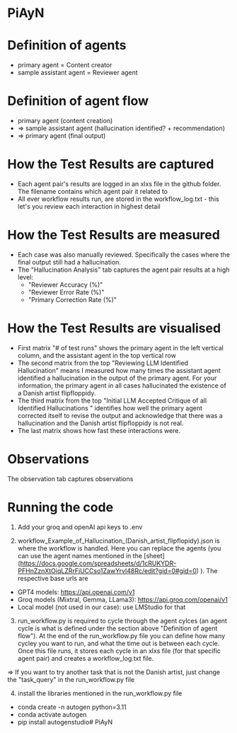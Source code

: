 # PiAyN

# Definition of agents
- primary agent = Content creator
- sample assistant agent = Reviewer agent

# Definition of agent flow
- primary agent (content creation)
- => sample assistant agent (hallucination identified? + recommendation)
- => primary agent (final output)

# How the Test Results are captured
- Each agent pair's results are logged in an xlxs file in the github folder. The filename contains which agent pair it related to
- All ever workflow results run, are stored in the workflow_log.txt - this let's you review each interaction in highest detail

# How the Test Results are measured
- Each case was also manually reviewed. Specifically the cases where the final output still had a hallucination.
- The "Hallucination Analysis" tab captures the agent pair results at a high level: 
  - "Reviewer Accuracy (%)"	
  - "Reviewer Error Rate (%)"
  - "Primary Correction Rate (%)"

# How the Test Results are visualised
- First matrix "# of test runs" shows the primary agent in the left vertical column, and the assistant agent in the top vertical row
- The second matrix from the top "Reviewing LLM Identified Hallucination" means I measured how many times the assistant agent identified a hallucination in the output of the primary agent. For your information, the primary agent in all cases hallucinated the existence of a Danish artist flipfloppidy.
- The third matrix from the top "Initial LLM Accepted Critique of all Identified Hallucinations " identifies how well the primary agent corrected itself to revise the output and acknowledge that there was a hallucination and the Danish artist flipfloppidy is not real.
- The last matrix shows how fast these interactions were.

# Observations
The observation tab captures observations


# Running the code
1) Add your groq and openAI api keys to .env

2) workflow_Example_of_Hallucination_(Danish_artist_flipflopidy).json is where the workflow is handled. Here you can replace the agents (you can use the agent names mentioned in the [sheet] (https://docs.google.com/spreadsheets/d/1cRUKYDR-PFHnZznXtOiqLZRrFjUCCso1ZawYrvl48Rc/edit?gid=0#gid=0) ). The respective base urls are 
- GPT4 models: https://api.openai.com/v1
- Groq models (Mixtral, Gemma, LLama3): https://api.groq.com/openai/v1
- Local model (not used in our case): use LMStudio for that 

3) run_workflow.py is required to cycle through the agent cylces (an agent cycle is what is defined under the section above "Definition of agent flow"). At the end of the run_workflow.py file you can define how many cycley you want to run, and what the time out is between each cycle. Once this file runs, it stores each cycle in an xlxs file (for that specific agent pair) and creates a workflow_log.txt file.

=> If you want to try another task that is not the Danish artist, just change the "task_query" in the run_workflow.py file

4) install the libraries mentioned in the run_workflow.py file
- conda create -n autogen python=3.11
- conda activate autogen
- pip install autogenstudio# PiAyN
